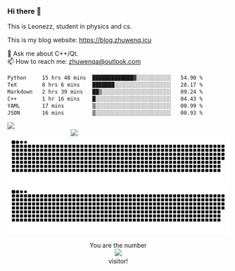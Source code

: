 ### Hi there 👋

<!--
**Leonezz/Leonezz** is a ✨ _special_ ✨ repository because its `README.md` (this file) appears on your GitHub profile.

Here are some ideas to get you started:

-->

This is Leonezz, student in physics and cs.

This is my blog website: https://blog.zhuwenq.icu

💬 Ask me about C++/Qt. \
📫 How to reach me: zhuwenqa@outlook.com

<!--START_SECTION:waka-->

```text
Python     15 hrs 48 mins  █████████████▓░░░░░░░░░░░   54.90 %
TeX        8 hrs 6 mins    ███████░░░░░░░░░░░░░░░░░░   28.17 %
Markdown   2 hrs 39 mins   ██▒░░░░░░░░░░░░░░░░░░░░░░   09.24 %
C++        1 hr 16 mins    █░░░░░░░░░░░░░░░░░░░░░░░░   04.43 %
YAML       17 mins         ▒░░░░░░░░░░░░░░░░░░░░░░░░   00.99 %
JSON       16 mins         ▒░░░░░░░░░░░░░░░░░░░░░░░░   00.93 %
```

<!--END_SECTION:waka-->

<img width="440px" align="left" src="https://github-readme-stats.vercel.app/api?username=Leonezz&count_private=true&show_icons=true&include_all_commits=true&theme=vue"/>
<img width="360px" align="right" src="https://github-readme-stats.vercel.app/api/top-langs/?username=Leonezz&hide=TeX&layout=compact&theme=vue"/>

![GitHub Snake Light](https://raw.githubusercontent.com/Leonezz/Leonezz/output/github-contribution-grid-snake-light.svg#gh-light-mode-only)![GitHub Snake dark](https://raw.githubusercontent.com/Leonezz/Leonezz/output/github-contribution-grid-snake-dark.svg#gh-dark-mode-only)

<p align="center">
  You are the number</br> 
  <img src="https://profile-counter.glitch.me/leonezz/count.svg" /></br>
  visitor!
</p>
